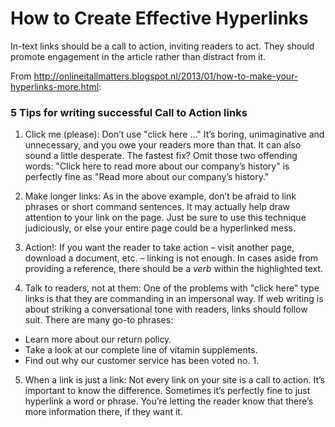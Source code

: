 # How to Create Effective Hyperlinks

In-text links should be a call to action, inviting readers to act. They should promote engagement in the article rather than distract from it.

From http://onlineitallmatters.blogspot.nl/2013/01/how-to-make-your-hyperlinks-more.html:

### 5 Tips for writing successful Call to Action links

1. Click me (please): Don’t use "click here …" It’s boring, unimaginative and unnecessary, and you owe your readers more than that. It can also sound a little desperate. The fastest fix? Omit those two offending words: "Click here to read more about our company’s history" is perfectly fine as "Read more about our company’s history."

2. Make longer links: As in the above example, don’t be afraid to link phrases or short command sentences. It may actually help draw attention to your link on the page. Just be sure to use this technique judiciously, or else your entire page could be a hyperlinked mess.

3. Action!: If you want the reader to take action – visit another page, download a document, etc. – linking is not enough. In cases aside from providing a reference, there should be a *verb* within the highlighted text.

4. Talk to readers, not at them: One of the problems with "click here" type links is that they are commanding in an impersonal way. If web writing is about striking a conversational tone with readers, links should follow suit. There are many go-to phrases:
* Learn more about our return policy.
* Take a look at our complete line of vitamin supplements.
* Find out why our customer service has been voted no. 1.

5. When a link is just a link: Not every link on your site is a call to action. It’s important to know the difference. Sometimes it’s perfectly fine to just hyperlink a word or phrase. You’re letting the reader know that there’s more information there, if they want it.
